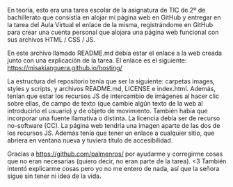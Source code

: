 En teoría, esto era una tarea escolar de la asignatura de TIC de 2º de bachillerato que consistía en alojar mi página web en GitHub y entregar en la tarea del Aula Virtual el enlace de la misma, registrándome en GitHub para crear una cuenta personal que alojara una página web funcional con sus archivos HTML / CSS / JS.

En este archivo llamado README.md debía estar el enlace a la web creada junto con una explicación de la tarea. El enlace es el siguiente: https://misakianguera.github.io/hosting/

La estructura del repositorio tenía que ser la siguiente: carpetas images, styles y scripts, y archivos README.md, LICENSE e index.html. Además, tenían que estar los recursos JS de intercambio de imágenes al hacer clic sobre ellas, de campo de texto (que cambie algún texto de la web al introducirlo el usuario) y de objeto de movimiento. También había que incorporar una fuente llamativa o distinta. La licencia debía ser de recurso no-software (CC). La página web tendría una imagen aparte de las dos de los recursos JS. Además tenía que tener un enlace a cualquier sitio, que abriera en ventana nueva y tuviera título de accesibilidad.

Gracias a https://github.com/palmenros/ por ayudarme y corregirme cosas que no eran necesarias (quiero decir, no eran parte de la tarea). <3 También intentó explicarme cosas pero yo no me entero de nada, así que la señora sigue sin tener ni idea de la vida.

